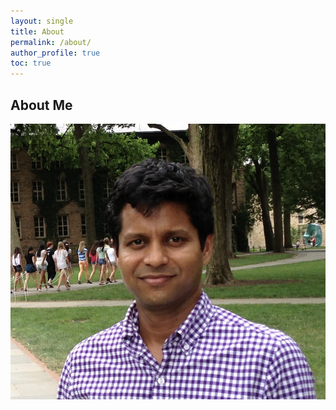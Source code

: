 ```yaml
---
layout: single
title: About
permalink: /about/
author_profile: true
toc: true
---
```


## About Me

![Venkat](/assets/images/v-pic-latest.png)


